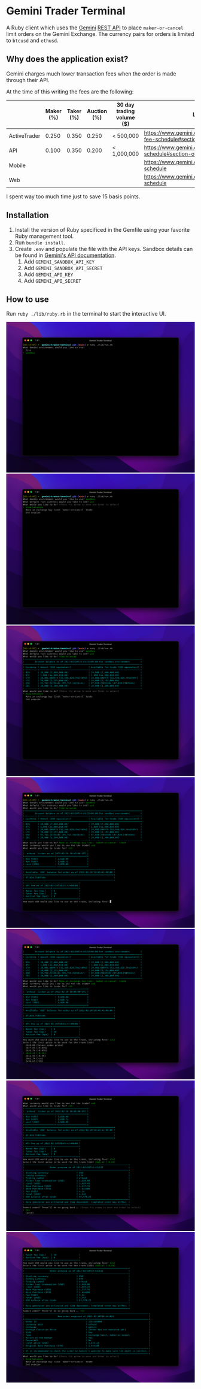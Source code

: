 # Gemini Trader Terminal

A Ruby client which uses the [Gemini](https://www.gemini.com/) [REST API](https://docs.gemini.com/rest-api/) to place `maker-or-cancel` limit orders on the Gemini Exchange. The currency pairs for orders is limited to `btcusd` and `ethusd`.
## Why does the application exist?

Gemini charges much lower transaction fees when the order is made through their API.

At the time of this writing the fees are the following:

|              | Maker (%) | Taker (%) | Auction (%) | 30 day trading volume ($) | Link                                                                   |
|--------------|-----------|-----------|-------------|---------------------------|------------------------------------------------------------------------|
| ActiveTrader | 0.250     | 0.350     | 0.250       | < 500,000                 | https://www.gemini.com/fees/activetrader-fee-schedule#section-overview |
| API          | 0.100     | 0.350     | 0.200       | < 1,000,000               | https://www.gemini.com/fees/api-fee-schedule#section-overview          |
| Mobile       |           |           |             |                           | https://www.gemini.com/fees/mobile-fee-schedule                        |
| Web          |           |           |             |                           | https://www.gemini.com/fees/web-fee-schedule                           |

I spent way too much time just to save 15 basis points.

## Installation

1. Install the version of Ruby specificed in the Gemfile using your favorite Ruby management tool.
2. Run `bundle install`.
3. Create `.env` and populate the file with the API keys. Sandbox details can be found in [Gemini's API documentation](https://docs.gemini.com/rest-api/#sandbox).
   1. Add `GEMINI_SANDBOX_API_KEY`
   2. Add `GEMINI_SANDBOX_API_SECRET`
   3. Add `GEMINI_API_KEY`
   4. Add `GEMINI_API_SECRET`

## How to use

Run `ruby ./lib/ruby.rb` in the terminal to start the interactive UI.

![Environment selection screen](/assets/README/01.png)
![Main menu screen](/assets/README/02.png)
![View balances screen](/assets/README/03.png)
![Starting an ethusd order](/assets/README/04.png)
![Selecting a limit price](/assets/README/05.png)
![Confirm order screen](/assets/README/06.png)
![Order placed screen](/assets/README/07.png)
